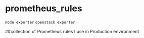 # prometheus_rules

`node exporter` `openstack exporter`

##collection of Prometheus rules I use in Production environment
